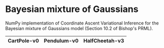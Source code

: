 # Bayesian mixture of Gaussians

NumPy implementation of Coordinate Ascent Variational Inference for the Bayesian mixture of Gaussians model (Section 10.2 of Bishop's PRML).

CartPole-v0             |  Pendulum-v0 | HalfCheetah-v3
:-------------------------:|:-------------------------:|:-------------------------:|
